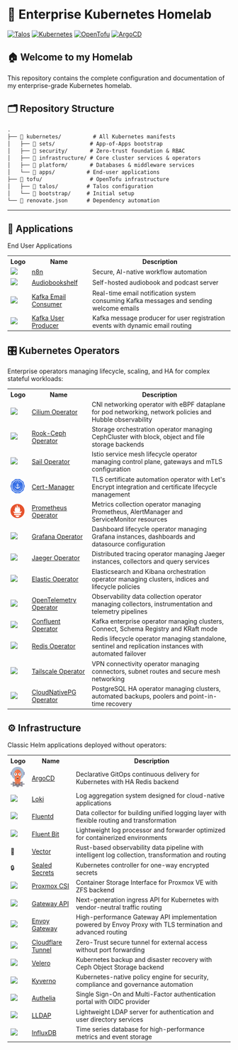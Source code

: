 # 🚀 Enterprise Kubernetes Homelab

[![Talos](https://img.shields.io/badge/OS-Talos%20Linux-FF7300?style=for-the-badge&logo=linux&logoColor=white)](https://www.talos.dev/)
[![Kubernetes](https://img.shields.io/badge/Kubernetes-v1.33.2-326CE5?style=for-the-badge&logo=kubernetes&logoColor=white)](https://kubernetes.io/)
[![OpenTofu](https://img.shields.io/badge/IaC-OpenTofu-844FBA?style=for-the-badge&logo=opentofu&logoColor=white)](https://opentofu.org/)
[![ArgoCD](https://img.shields.io/badge/GitOps-ArgoCD-00D4AA?style=for-the-badge&logo=argo&logoColor=white)](https://argo-cd.readthedocs.io/)

## 🏠 Welcome to my Homelab

This repository contains the complete configuration and documentation of my enterprise-grade Kubernetes homelab.

## 🗂️ Repository Structure
```
.
├── 📂 kubernetes/          # All Kubernetes manifests
│   ├── 📂 sets/           # App-of-Apps bootstrap
│   ├── 📂 security/       # Zero-trust foundation & RBAC
│   ├── 📂 infrastructure/ # Core cluster services & operators
│   ├── 📂 platform/       # Databases & middleware services
│   └── 📂 apps/          # End-user applications
├── 📂 tofu/               # OpenTofu infrastructure
│   ├── 📂 talos/         # Talos configuration
│   └── 📂 bootstrap/     # Initial setup
└── 📂 renovate.json      # Dependency automation
```

---

## 📱 Applications
End User Applications

<table>
    <tr>
        <th>Logo</th>
        <th>Name</th>
        <th>Description</th>
    </tr>
    <tr>
        <td><img width="32" src="https://n8n.io/favicon.ico"></td>
        <td><a href="https://n8n.io/">n8n</a></td>
        <td>Secure, AI-native workflow automation</td>
    </tr>
    <tr>
        <td><img width="32" src="https://www.audiobookshelf.org/Logo.png"></td>
        <td><a href="https://www.audiobookshelf.org/">Audiobookshelf</a></td>
        <td>Self-hosted audiobook and podcast server</td>
    </tr>
    <tr>
        <td><img width="32" src="https://www.vectorlogo.zone/logos/apache_kafka/apache_kafka-icon.svg"></td>
        <td><a href="kubernetes/apps/base/kafka-demo/">Kafka Email Consumer</a></td>
        <td>Real-time email notification system consuming Kafka messages and sending welcome emails</td>
    </tr>
    <tr>
        <td><img width="32" src="https://www.vectorlogo.zone/logos/apache_kafka/apache_kafka-icon.svg"></td>
        <td><a href="kubernetes/apps/base/kafka-demo/">Kafka User Producer</a></td>
        <td>Kafka message producer for user registration events with dynamic email routing</td>
    </tr>
</table>



## 🎛️ Kubernetes Operators

Enterprise operators managing lifecycle, scaling, and HA for complex stateful workloads:

<table>
    <tr>
        <th>Logo</th>
        <th>Name</th>
        <th>Description</th>
    </tr>
    <tr>
        <td><img width="32" src="https://cdn.jsdelivr.net/gh/cilium/cilium/Documentation/images/logo-solo.svg"></td>
        <td><a href="https://cilium.io/">Cilium Operator</a></td>
        <td>CNI networking operator with eBPF dataplane for pod networking, network policies and Hubble observability</td>
    </tr>
    <tr>
        <td><img width="32" src="https://ceph.io/assets/favicons/favicon-32x32.png"></td>
        <td><a href="https://rook.io/">Rook-Ceph Operator</a></td>
        <td>Storage orchestration operator managing CephCluster with block, object and file storage backends</td>
    </tr>
    <tr>
        <td><img width="32" src="https://avatars.githubusercontent.com/u/23534644?s=200&v=4"></td>
        <td><a href="https://istio.io/">Sail Operator</a></td>
        <td>Istio service mesh lifecycle operator managing control plane, gateways and mTLS configuration</td>
    </tr>
    <tr>
        <td><img width="32" src="https://raw.githubusercontent.com/cert-manager/cert-manager/master/logo/logo.svg"></td>
        <td><a href="https://cert-manager.io/">Cert-Manager</a></td>
        <td>TLS certificate automation operator with Let's Encrypt integration and certificate lifecycle management</td>
    </tr>
    <tr>
        <td><img width="32" src="https://raw.githubusercontent.com/prometheus/prometheus/main/documentation/images/prometheus-logo.svg"></td>
        <td><a href="https://prometheus-operator.dev/">Prometheus Operator</a></td>
        <td>Metrics collection operator managing Prometheus, AlertManager and ServiceMonitor resources</td>
    </tr>
    <tr>
        <td><img width="32" src="https://cdn.jsdelivr.net/gh/grafana/grafana@main/public/img/grafana_icon.svg"></td>
        <td><a href="https://grafana-operator.github.io/grafana-operator/">Grafana Operator</a></td>
        <td>Dashboard lifecycle operator managing Grafana instances, dashboards and datasource configuration</td>
    </tr>
    <tr>
        <td><img width="32" src="https://www.jaegertracing.io/img/jaeger-icon-color.png"></td>
        <td><a href="https://www.jaegertracing.io/docs/latest/operator/">Jaeger Operator</a></td>
        <td>Distributed tracing operator managing Jaeger instances, collectors and query services</td>
    </tr>
    <tr>
        <td><img width="32" src="https://cdn.jsdelivr.net/gh/devicons/devicon/icons/elasticsearch/elasticsearch-original.svg"></td>
        <td><a href="https://www.elastic.co/guide/en/cloud-on-k8s/current/index.html">Elastic Operator</a></td>
        <td>Elasticsearch and Kibana orchestration operator managing clusters, indices and lifecycle policies</td>
    </tr>
    <tr>
        <td><img width="32" src="https://opentelemetry.io/img/logos/opentelemetry-icon-color.png"></td>
        <td><a href="https://opentelemetry.io/docs/kubernetes/operator/">OpenTelemetry Operator</a></td>
        <td>Observability data collection operator managing collectors, instrumentation and telemetry pipelines</td>
    </tr>
    <tr>
        <td><img width="32" src="https://www.vectorlogo.zone/logos/apache_kafka/apache_kafka-icon.svg"></td>
        <td><a href="https://docs.confluent.io/operator/current/overview.html">Confluent Operator</a></td>
        <td>Kafka enterprise operator managing clusters, Connect, Schema Registry and KRaft mode</td>
    </tr>
    <tr>
        <td><img width="32" src="https://cdn.jsdelivr.net/gh/devicons/devicon/icons/redis/redis-original.svg"></td>
        <td><a href="https://redis-operator.opstree.dev/">Redis Operator</a></td>
        <td>Redis lifecycle operator managing standalone, sentinel and replication instances with automated failover</td>
    </tr>
    <tr>
        <td><img width="32" src="https://tailscale.com/files/press/tailscale-symbol-color.svg"></td>
        <td><a href="https://tailscale.com/kb/1236/kubernetes-operator">Tailscale Operator</a></td>
        <td>VPN connectivity operator managing connectors, subnet routes and secure mesh networking</td>
    </tr>
    <tr>
        <td><img width="32" src="https://cdn.jsdelivr.net/gh/homarr-labs/dashboard-icons/svg/postgresql.svg"></td>
        <td><a href="https://cloudnative-pg.io/">CloudNativePG Operator</a></td>
        <td>PostgreSQL HA operator managing clusters, automated backups, poolers and point-in-time recovery</td>
    </tr>
</table>

## ⚙️ Infrastructure

Classic Helm applications deployed without operators:

<table>
    <tr>
        <th>Logo</th>
        <th>Name</th>
        <th>Description</th>
    </tr>
    <tr>
        <td><img width="32" src="https://raw.githubusercontent.com/argoproj/argo-cd/master/docs/assets/argo.png"></td>
        <td><a href="https://argo-cd.readthedocs.io/">ArgoCD</a></td>
        <td>Declarative GitOps continuous delivery for Kubernetes with HA Redis backend</td>
    </tr>
    <tr>
        <td><img width="32" src="https://cdn.jsdelivr.net/gh/grafana/loki@main/docs/sources/logo_and_name.png"></td>
        <td><a href="https://grafana.com/oss/loki/">Loki</a></td>
        <td>Log aggregation system designed for cloud-native applications</td>
    </tr>
    <tr>
        <td><img width="32" src="https://www.vectorlogo.zone/logos/fluentd/fluentd-icon.svg"></td>
        <td><a href="https://www.fluentd.org/">Fluentd</a></td>
        <td>Data collector for building unified logging layer with flexible routing and transformation</td>
    </tr>
    <tr>
        <td><img width="32" src="https://raw.githubusercontent.com/fluent/fluent-bit/master/fluentbit_logo.png"></td>
        <td><a href="https://fluentbit.io/">Fluent Bit</a></td>
        <td>Lightweight log processor and forwarder optimized for containerized environments</td>
    </tr>
    <tr>
        <td>🦀</td>
        <td><a href="https://vector.dev/">Vector</a></td>
        <td>Rust-based observability data pipeline with intelligent log collection, transformation and routing</td>
    </tr>
    <tr>
        <td>🔒</td>
        <td><a href="https://sealed-secrets.netlify.app/">Sealed Secrets</a></td>
        <td>Kubernetes controller for one-way encrypted secrets</td>
    </tr>
    <tr>
        <td><img width="32" src="https://www.yuribacciarini.com/content/images/2023/07/image-4.png"></td>
        <td><a href="https://github.com/sergelogvinov/proxmox-csi-plugin">Proxmox CSI</a></td>
        <td>Container Storage Interface for Proxmox VE with ZFS backend</td>
    </tr>
    <tr>
        <td><img width="32" src="https://raw.githubusercontent.com/kubernetes-sigs/gateway-api/main/site-src/images/logo/logo.svg"></td>
        <td><a href="https://gateway-api.sigs.k8s.io/">Gateway API</a></td>
        <td>Next-generation ingress API for Kubernetes with vendor-neutral traffic routing</td>
    </tr>
    <tr>
        <td><img width="32" src="https://avatars.githubusercontent.com/u/30125649?s=200&v=4"></td>
        <td><a href="https://gateway.envoyproxy.io/">Envoy Gateway</a></td>
        <td>High-performance Gateway API implementation powered by Envoy Proxy with TLS termination and advanced routing</td>
    </tr>
    <tr>
        <td><img width="32" src="https://www.vectorlogo.zone/logos/cloudflare/cloudflare-icon.svg"></td>
        <td><a href="https://developers.cloudflare.com/cloudflare-one/connections/connect-networks/">Cloudflare Tunnel</a></td>
        <td>Zero-Trust secure tunnel for external access without port forwarding</td>
    </tr>
    <tr>
        <td><img width="32" src="https://velero.io/img/velero.svg"></td>
        <td><a href="https://velero.io/">Velero</a></td>
        <td>Kubernetes backup and disaster recovery with Ceph Object Storage backend</td>
    </tr>
    <tr>
        <td><img width="32" src="https://avatars.githubusercontent.com/u/68448710?s=200&v=4"></td>
        <td><a href="https://kyverno.io/">Kyverno</a></td>
        <td>Kubernetes-native policy engine for security, compliance and governance automation</td>
    </tr>
    <tr>
        <td><img width="32" src="https://www.authelia.com/images/branding/logo-cropped.png"></td>
        <td><a href="https://www.authelia.com/">Authelia</a></td>
        <td>Single Sign-On and Multi-Factor authentication portal with OIDC provider</td>
    </tr>
    <tr>
        <td><img width="32" src="https://avatars.githubusercontent.com/u/103038211?s=200&v=4"></td>
        <td><a href="https://github.com/lldap/lldap">LLDAP</a></td>
        <td>Lightweight LDAP server for authentication and user directory services</td>
    </tr>
    <tr>
        <td><img width="32" src="https://avatars.githubusercontent.com/u/5713248?s=200&v=4"></td>
        <td><a href="https://www.influxdata.com/">InfluxDB</a></td>
        <td>Time series database for high-performance metrics and event storage</td>
    </tr>
</table>

